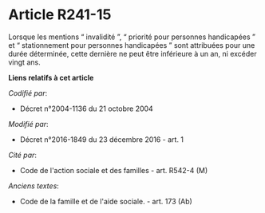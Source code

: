 # Article R241-15

Lorsque  les mentions “ invalidité ”, “ priorité pour personnes handicapées ” et  “ stationnement pour personnes handicapées
” sont attribuées pour une  durée déterminée, cette dernière ne peut être inférieure à un an, ni  excéder vingt ans.

**Liens relatifs à cet article**

_Codifié par_:

  - Décret n°2004-1136 du 21 octobre 2004

_Modifié par_:

  - Décret n°2016-1849 du 23 décembre 2016 - art. 1

_Cité par_:

  - Code de l'action sociale et des familles - art. R542-4 (M)

_Anciens textes_:

  - Code de la famille et de l'aide sociale. - art. 173 (Ab)
